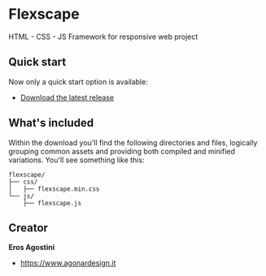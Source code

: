 <h1> Flexscape </h1>
HTML - CSS - JS Framework for responsive web project


## Quick start

Now only a quick start option is available:

- [Download the latest release](https://github.com/Shuriken933/flexscape)


## What's included

Within the download you'll find the following directories and files, logically grouping common assets and providing both compiled and minified variations. You'll see something like this:

```text
flexscape/
├── css/
│   ├── flexscape.min.css
└── js/
    ├── flexscape.js
```


## Creator

**Eros Agostini**

- <https://www.agonardesign.it>
